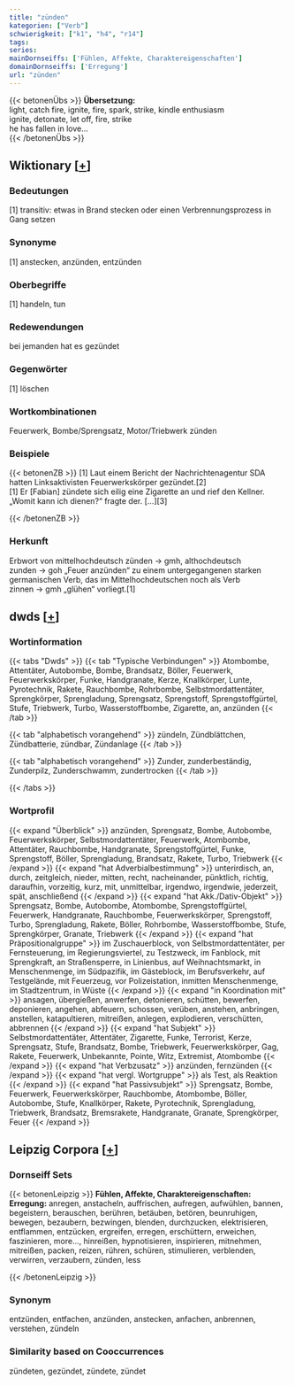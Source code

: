 ```yaml
---
title: "zünden"
kategorien: ["Verb"]
schwierigkeit: ["k1", "h4", "r14"]
tags:
series:
mainDornseiffs: ['Fühlen, Affekte, Charaktereigenschaften']
domainDornseiffs: ['Erregung']
url: "zünden"
---
```


{{< betonenÜbs >}}
**Übersetzung:**  
light, catch fire, ignite, fire, spark, strike, kindle  enthusiasm  
ignite, detonate, let off, fire, strike  
he has fallen in love...  
{{< /betonenÜbs >}}

## Wiktionary [[+](https://de.wiktionary.org/wiki/zünden)]

### Bedeutungen
[1] transitiv: etwas in Brand stecken oder einen Verbrennungsprozess in Gang setzen  

### Synonyme
[1] anstecken, anzünden, entzünden  

### Oberbegriffe
[1] handeln, tun  

### Redewendungen
bei jemanden hat es gezündet  

### Gegenwörter
[1] löschen  

### Wortkombinationen
Feuerwerk, Bombe/Sprengsatz, Motor/Triebwerk zünden  

### Beispiele
{{< betonenZB >}}
[1] Laut einem Bericht der Nachrichtenagentur SDA hatten Linksaktivisten Feuerwerkskörper gezündet.[2]  
[1] Er [Fabian] zündete sich eilig eine Zigarette an und rief den Kellner. „Womit kann ich dienen?“ fragte der. […][3]  

{{< /betonenZB >}}
### Herkunft
Erbwort von mittelhochdeutsch zünden → gmh, althochdeutsch zunden → goh „Feuer anzünden“ zu einem untergegangenen starken germanischen Verb, das im Mittelhochdeutschen noch als Verb zinnen → gmh „glühen“ vorliegt.[1]  



## dwds [[+](https://www.dwds.de/wb/zünden)]

### Wortinformation
{{< tabs "Dwds" >}}
{{< tab "Typische Verbindungen" >}}
Atombombe, Attentäter, Autobombe, Bombe, Brandsatz, Böller, Feuerwerk, Feuerwerkskörper, Funke, Handgranate, Kerze, Knallkörper, Lunte, Pyrotechnik, Rakete, Rauchbombe, Rohrbombe, Selbstmordattentäter, Sprengkörper, Sprengladung, Sprengsatz, Sprengstoff, Sprengstoffgürtel, Stufe, Triebwerk, Turbo, Wasserstoffbombe, Zigarette, an, anzünden
{{< /tab >}}

{{< tab "alphabetisch vorangehend" >}}
zündeln, Zündblättchen, Zündbatterie, zündbar, Zündanlage
{{< /tab >}}

{{< tab "alphabetisch vorangehend" >}}
Zunder, zunderbeständig, Zunderpilz, Zunderschwamm, zundertrocken
{{< /tab >}}

{{< /tabs >}}

### Wortprofil
{{< expand "Überblick" >}} anzünden, Sprengsatz, Bombe, Autobombe, Feuerwerkskörper, Selbstmordattentäter, Feuerwerk, Atombombe, Attentäter, Rauchbombe, Handgranate, Sprengstoffgürtel, Funke, Sprengstoff, Böller, Sprengladung, Brandsatz, Rakete, Turbo, Triebwerk {{< /expand >}}
{{< expand "hat Adverbialbestimmung" >}} unterirdisch, an, durch, zeitgleich, nieder, mitten, recht, nacheinander, pünktlich, richtig, daraufhin, vorzeitig, kurz, mit, unmittelbar, irgendwo, irgendwie, jederzeit, spät, anschließend {{< /expand >}}
{{< expand "hat Akk./Dativ-Objekt" >}} Sprengsatz, Bombe, Autobombe, Atombombe, Sprengstoffgürtel, Feuerwerk, Handgranate, Rauchbombe, Feuerwerkskörper, Sprengstoff, Turbo, Sprengladung, Rakete, Böller, Rohrbombe, Wasserstoffbombe, Stufe, Sprengkörper, Granate, Triebwerk {{< /expand >}}
{{< expand "hat Präpositionalgruppe" >}} im Zuschauerblock, von Selbstmordattentäter, per Fernsteuerung, im Regierungsviertel, zu Testzweck, im Fanblock, mit Sprengkraft, an Straßensperre, in Linienbus, auf Weihnachtsmarkt, in Menschenmenge, im Südpazifik, im Gästeblock, im Berufsverkehr, auf Testgelände, mit Feuerzeug, vor Polizeistation, inmitten Menschenmenge, im Stadtzentrum, in Wüste {{< /expand >}}
{{< expand "in Koordination mit" >}} ansagen, übergießen, anwerfen, detonieren, schütten, bewerfen, deponieren, angehen, abfeuern, schossen, verüben, anstehen, anbringen, anstellen, katapultieren, mitreißen, anlegen, explodieren, verschütten, abbrennen {{< /expand >}}
{{< expand "hat Subjekt" >}} Selbstmordattentäter, Attentäter, Zigarette, Funke, Terrorist, Kerze, Sprengsatz, Stufe, Brandsatz, Bombe, Triebwerk, Feuerwerkskörper, Gag, Rakete, Feuerwerk, Unbekannte, Pointe, Witz, Extremist, Atombombe {{< /expand >}}
{{< expand "hat Verbzusatz" >}} anzünden, fernzünden {{< /expand >}}
{{< expand "hat vergl. Wortgruppe" >}} als Test, als Reaktion {{< /expand >}}
{{< expand "hat Passivsubjekt" >}} Sprengsatz, Bombe, Feuerwerk, Feuerwerkskörper, Rauchbombe, Atombombe, Böller, Autobombe, Stufe, Knallkörper, Rakete, Pyrotechnik, Sprengladung, Triebwerk, Brandsatz, Bremsrakete, Handgranate, Granate, Sprengkörper, Feuer {{< /expand >}}

## Leipzig Corpora [[+](https://corpora.uni-leipzig.de/en/res?word=zünden&corpusId=deu_newscrawl-public_2018)]

### Dornseiff Sets
{{< betonenLeipzig >}}
**Fühlen, Affekte, Charaktereigenschaften:**  
**Erregung:** anregen, anstacheln, auffrischen, aufregen, aufwühlen, bannen, begeistern, berauschen, berühren, betäuben, betören, beunruhigen, bewegen, bezaubern, bezwingen, blenden, durchzucken, elektrisieren, entflammen, entzücken, ergreifen, erregen, erschüttern, erweichen, faszinieren, more..., hinreißen, hypnotisieren, inspirieren, mitnehmen, mitreißen, packen, reizen, rühren, schüren, stimulieren, verblenden, verwirren, verzaubern, zünden, less  

{{< /betonenLeipzig >}}

### Synonym
entzünden, entfachen, anzünden, anstecken, anfachen, anbrennen, verstehen, zündeln


### Similarity based on Cooccurrences
zündeten, gezündet, zündete, zündet


